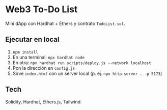# Web3 To-Do List

Mini dApp con Hardhat + Ethers y contrato `TodoList.sol`.

## Ejecutar en local
1. `npm install`
2. En una terminal: `npx hardhat node`
3. En otra: `npx hardhat run scripts/deploy.js --network localhost`
4. Pon la dirección en `config.js`
5. Sirve `index.html` con un server local (p. ej. `npx http-server . -p 5173`)

## Tech
Solidity, Hardhat, Ethers.js, Tailwind.
